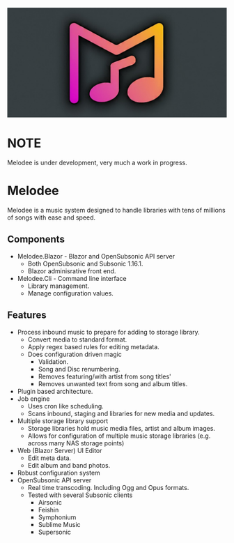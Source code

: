 ![Melodee](graphics/melodee_gh_card.png)

# NOTE
Melodee is under development, very much a work in progress.

# Melodee
Melodee is a music system designed to handle libraries with tens of millions of songs with ease and speed.

## Components
* Melodee.Blazor - Blazor and OpenSubsonic API server
  * Both OpenSubsonic and Subsonic 1.16.1.
  * Blazor adminisrative front end.
* Melodee.Cli - Command line interface
  * Library management.
  * Manage configuration values.

## Features
* Process inbound music to prepare for adding to storage library.
  * Convert media to standard format.
  * Apply regex based rules for editing metadata.
  * Does configuration driven magic
    * Validation.
    * Song and Disc renumbering.
    * Removes featuring/with artist from song titles'
    * Removes unwanted text from song and album titles.
* Plugin based architecture.
* Job engine
  * Uses cron like scheduling.
  * Scans inbound, staging and libraries for new media and updates.
* Multiple storage library support
  * Storage libraries hold music media files, artist and album images.
  * Allows for configuration of multiple music storage libraries (e.g. across many NAS storage points)
* Web (Blazor Server) UI Editor
  * Edit meta data.
  * Edit album and band photos.
* Robust configuration system
* OpenSubsonic API server
  * Real time transcoding. Including Ogg and Opus formats.
  * Tested with several Subsonic clients
    * Airsonic
    * Feishin
    * Symphonium
    * Sublime Music
    * Supersonic
